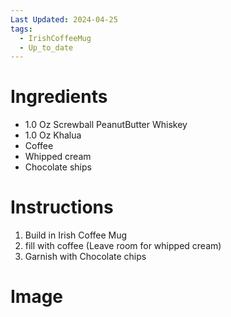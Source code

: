 ```yaml
---
Last Updated: 2024-04-25
tags:
  - IrishCoffeeMug
  - Up_to_date
---
```


# Ingredients
- 1.0 Oz Screwball PeanutButter Whiskey
- 1.0 Oz Khalua
- Coffee
- Whipped cream 
- Chocolate ships



# Instructions
1. Build in Irish Coffee Mug
2. fill with coffee (Leave room for whipped cream)
3. Garnish with Chocolate chips

# Image
